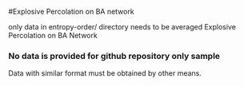 #Explosive Percolation on BA network

only data in entropy-order/ directory needs to be averaged Explosive Percolation on BA Network

### No data is provided for github repository only sample
Data with similar format must be obtained by other means.
